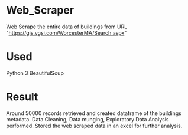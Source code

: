 # Web_Scraper

Web Scrape the entire data of buildings from URL "https://gis.vgsi.com/WorcesterMA/Search.aspx"

# Used
Python 3
BeautifulSoup

# Result

Around 50000 records retrieved and created dataframe of the buildings metadata. 
Data Cleaning, Data munging, Exploratory Data Analysis performed.
Stored the web scraped data in an excel for further analysis.

